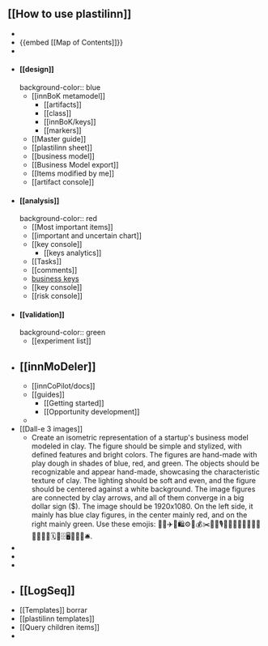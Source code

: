 ## [[How to use plastilinn]]
-
- {{embed [[Map of Contents]]}}
-
- #### [[design]]
  background-color:: blue
	- [[innBoK metamodel]]
		- [[artifacts]]
		- [[class]]
		- [[innBoK/keys]]
		- [[markers]]
	- [[Master guide]]
	- [[plastilinn sheet]]
	- [[business model]]
	- [[Business Model export]]
	- [[Items modified by me]]
	- [[artifact console]]
- #### [[analysis]]
  background-color:: red
	- [[Most important items]]
	- [[important and uncertain chart]]
	- [[key console]]
		- [[keys analytics]]
	- [[Tasks]]
	- [[comments]]
	- [business keys]([[keys]])
	- [[key console]]
	- [[risk console]]
- #### [[validation]]
  background-color:: green
	- [[experiment list]]
- ## [[innMoDeler]]
	- [[innCoPilot/docs]]
	- [[guides]]
		- [[Getting started]]
		- [[Opportunity development]]
	-
- [[Dall-e 3 images]]
	- Create an isometric representation of a startup's business model modeled in clay. The figure should be simple and stylized, with defined features and bright colors. The figures are hand-made with play dough in shades of blue, red, and green. The objects should be recognizable and appear hand-made, showcasing the characteristic texture of clay. The lighting should be soft and even, and the figure should be centered against a white background. The image figures are connected by clay arrows, and all of them converge in a big dollar sign ($). The image should be 1920x1080. On the left side, it mainly has blue clay figures, in the center mainly red, and on the right mainly green. Use these emojis: 🔑🏢✈️💊🛍️⚙️📐💰✂️🙋💎🎙️💸😐📣🎯👤🛒🚨🧪💭💡🪪🔧🗓️🎩🗄️🖥️📓📘🤖🛎️.
-
-
-
- ## [[LogSeq]]
- [[Templates]] borrar
- [[plastilinn templates]]
- [[Query children items]]
-